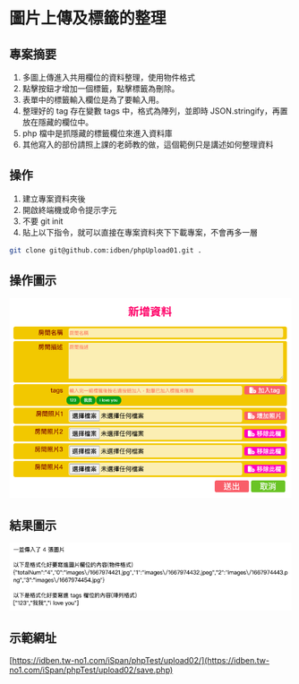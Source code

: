 # 圖片上傳及標籤的整理

## 專案摘要

1. 多圖上傳進入共用欄位的資料整理，使用物件格式
2. 點擊按鈕才增加一個標籤，點擊標籤為刪除。
3. 表單中的標籤輸入欄位是為了要輸入用。
4. 整理好的 tag 存在變數 tags 中，格式為陣列，並即時 JSON.stringify，再置放在隱藏的欄位中。
5. php 檔中是抓隱藏的標籤欄位來進入資料庫
6. 其他寫入的部份請照上課的老師教的做，這個範例只是講述如何整理資料

## 操作
1. 建立專案資料夾後
2. 開啟終端機或命令提示字元
3. 不要 git init
4. 貼上以下指令，就可以直接在專案資料夾下下載專案，不會再多一層 
```bash
git clone git@github.com:idben/phpUpload01.git .
```

## 操作圖示
![操作圖示](https://github.com/idben/phpUpload02/blob/main/images/info1.png)
## 結果圖示
![結果圖示](https://github.com/idben/phpUpload02/blob/main/images/info2.png)

## 示範網址
[https://idben.tw-no1.com/iSpan/phpTest/upload02/](https://idben.tw-no1.com/iSpan/phpTest/upload02/save.php)